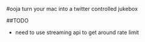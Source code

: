 #ooja
turn your mac into a twitter controlled jukebox

##TODO
  * need to use streaming api to get around rate limit
